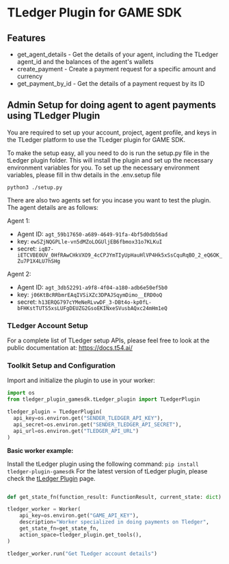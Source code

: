 # TLedger Plugin for GAME SDK

## Features

- get_agent_details - Get the details of your agent, including the TLedger agent_id and the balances of the agent's wallets
- create_payment - Create a payment request for a specific amount and currency
- get_payment_by_id - Get the details of a payment request by its ID

## Admin Setup for doing agent to agent payments using TLedger Plugin

You are required to set up your account, project, agent profile, and keys in the TLedger platform to use the TLedger plugin for GAME SDK.

To make the setup easy, all you need to do is run the setup.py file in the tLedger plugin folder. This will install the plugin and set up the necessary environment variables for you.
To set up the necessary environment variables, please fill in thw details in the .env.setup file

```shell
python3 ./setup.py
```
There are also two agents set for you incase you want to test the plugin. The agent details are as follows:

Agent 1:
- Agent ID: `agt_59b17650-a689-4649-91fa-4bf5d0db56ad`
- key: `ewSZjNQGPLle-vn5dMZoLOGUljEB6fbmox31o7KLKuI`
- secret: `iqB7-iETCVBE0UV_0HfRAwCHkVXO9_4cCPJYmTIyUpHauHlVP4Hk5xSsCquRqBO_2_eQ6OK_Zu7P1X4LU7hSHg`

Agent 2:
- Agent ID: `agt_3db52291-a9f8-4f04-a180-adb6e50ef5b0`
- key: `j06KtBcRRbmrEAqIVSiXZc3DPAJSqymDimo__ERD0oQ`
- secret: `h13ERQG797cYMeNeRLvwDF_3-DBt4o-kp0fL-bFHKstTUTS5xsLUFgDEUZG2GsoEKINxeSVusbAQxc24mHm1eQ`

### TLedger Account Setup
For a complete list of TLedger setup APIs, please feel free to look at the public documentation at: https://docs.t54.ai/

### Toolkit Setup and Configuration

Import and initialize the plugin to use in your worker:

```python
import os
from tledger_plugin_gamesdk.tLedger_plugin import TLedgerPlugin

tledger_plugin = TLedgerPlugin(
  api_key=os.environ.get("SENDER_TLEDGER_API_KEY"),
  api_secret=os.environ.get("SENDER_TLEDGER_API_SECRET"),
  api_url=os.environ.get("TLEDGER_API_URL")
)
```

**Basic worker example:**

Install the tLedger plugin using the following command: `pip install tledger-plugin-gamesdk`
For the latest version of tLedger plugin, please check the [tLedger Plugin](https://pypi.org/project/tledger-plugin-gamesdk/) page.

```python

def get_state_fn(function_result: FunctionResult, current_state: dict) -> dict:

tledger_worker = Worker(
    api_key=os.environ.get("GAME_API_KEY"),
    description="Worker specialized in doing payments on Tledger",
    get_state_fn=get_state_fn,
    action_space=tledger_plugin.get_tools(),
)

tledger_worker.run("Get TLedger account details")
```
